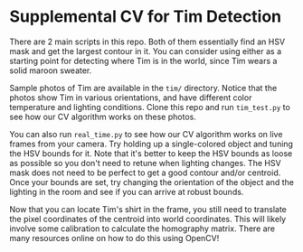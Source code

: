 # Supplemental CV for Tim Detection

There are 2 main scripts in this repo. Both of them essentially find an HSV mask and get the largest contour in it. You can consider using either as a starting point for detecting where Tim is in the world, since Tim wears a solid maroon sweater. 

Sample photos of Tim are available in the `tim/` directory. Notice that the photos show Tim in various orientations, and have different color temperature and lighting conditions. Clone this repo and run `tim_test.py` to see how our CV algorithm works on these photos.

You can also run `real_time.py` to see how our CV algorithm works on live frames from your camera. Try holding up a single-colored object and tuning the HSV bounds for it. Note that it's better to keep the HSV bounds as loose as possible so you don't need to retune when lighting changes. The HSV mask does not need to be perfect to get a good contour and/or centroid. Once your bounds are set, try changing the orientation of the object and the lighting in the room and see if you can arrive at robust bounds.

Now that you can locate Tim's shirt in the frame, you still need to translate the pixel coordinates of the centroid into world coordinates. This will likely involve some calibration to calculate the homography matrix. There are many resources online on how to do this using OpenCV!
